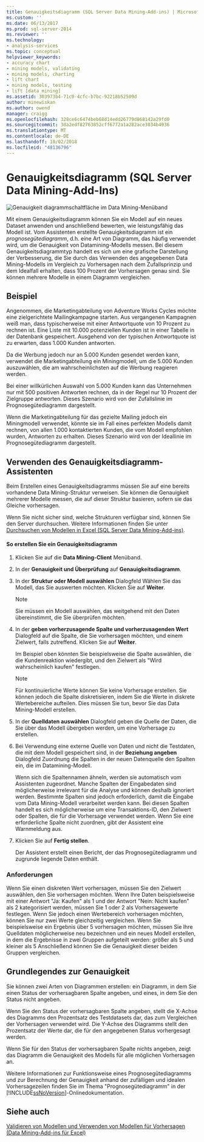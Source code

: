 ```yaml
---
title: Genauigkeitsdiagramm (SQL Server Data Mining-Add-ins) | Microsoft-Dokumentation
ms.custom: ''
ms.date: 06/13/2017
ms.prod: sql-server-2014
ms.reviewer: ''
ms.technology:
- analysis-services
ms.topic: conceptual
helpviewer_keywords:
- accuracy chart
- mining models, validating
- mining models, charting
- lift chart
- mining models, testing
- lift [data mining]
ms.assetid: 303973b4-71c0-4cfc-b7bc-92218b52509d
author: minewiskan
ms.author: owend
manager: craigg
ms.openlocfilehash: 328ce6c6474beb68d14edd26779d868142a29fd0
ms.sourcegitcommit: 3da2edf82763852cff6772a1a282ace3034b4936
ms.translationtype: MT
ms.contentlocale: de-DE
ms.lasthandoff: 10/02/2018
ms.locfileid: "48136796"
---
```

# <a name="accuracy-chart-sql-server-data-mining-add-ins"></a>Genauigkeitsdiagramm (SQL Server Data Mining-Add-Ins)
  ![Genauigkeit diagrammschaltfläche im Data Mining-Menüband](media/dmc-accchart.gif "Schaltfläche \"Genauigkeitsdiagramm\" im Data Mining-Menüband")  
  
 Mit einem Genauigkeitsdiagramm können Sie ein Modell auf ein neues Dataset anwenden und anschließend bewerten, wie leistungsfähig das Modell ist. Vom Assistenten erstellte Genauigkeitsdiagramm ist ein *prognosegütediagramm*, d.h. eine Art von Diagramm, das häufig verwendet wird, um die Genauigkeit von Datamining-Modells messen. Bei diesem Genauigkeitsdiagrammtyp handelt es sich um eine grafische Darstellung der Verbesserung, die Sie durch das Verwenden des angegebenen Data Mining-Modells im Vergleich zu Vorhersagen nach dem Zufallsprinzip und dem Idealfall erhalten, dass 100 Prozent der Vorhersagen genau sind. Sie können mehrere Modelle in einem Diagramm vergleichen.  
  
## <a name="example"></a>Beispiel  
 Angenommen, die Marketingabteilung von Adventure Works Cycles möchte eine zielgerichtete Mailingkampagne starten. Aus vergangenen Kampagnen weiß man, dass typischerweise mit einer Antwortquote von 10 Prozent zu rechnen ist. Eine Liste mit 10.000 potenziellen Kunden ist in einer Tabelle in der Datenbank gespeichert. Ausgehend von der typischen Antwortquote ist zu erwarten, dass 1.000 Kunden antworten.  
  
 Da die Werbung jedoch nur an 5.000 Kunden gesendet werden kann, verwendet die Marketingabteilung ein Miningmodell, um die 5.000 Kunden auszuwählen, die am wahrscheinlichsten auf die Werbung reagieren werden.  
  
 Bei einer willkürlichen Auswahl von 5.000 Kunden kann das Unternehmen nur mit 500 positiven Antworten rechnen, da in der Regel nur 10 Prozent der Zielgruppe antworten. Dieses Szenario wird von der Zufallslinie im Prognosegütediagramm dargestellt.  
  
 Wenn die Marketingabteilung für das gezielte Mailing jedoch ein Miningmodell verwendet, könnte sie im Fall eines perfekten Modells damit rechnen, von allen 1.000 kontaktierten Kunden, die vom Modell empfohlen wurden, Antworten zu erhalten. Dieses Szenario wird von der Ideallinie im Prognosegütediagramm dargestellt.  
  
## <a name="using-the-accuracy-chart-wizard"></a>Verwenden des Genauigkeitsdiagramm-Assistenten  
 Beim Erstellen eines Genauigkeitsdiagramms müssen Sie auf eine bereits vorhandene Data Mining-Struktur verweisen. Sie können die Genauigkeit mehrerer Modelle messen, die auf dieser Struktur basieren, sofern sie das Gleiche vorhersagen.  
  
 Wenn Sie nicht sicher sind, welche Strukturen verfügbar sind, können Sie den Server durchsuchen. Weitere Informationen finden Sie unter [Durchsuchen von Modellen in Excel &#40;SQL Server Data Mining-Add-ins&#41;](browsing-models-in-excel-sql-server-data-mining-add-ins.md).  
  
#### <a name="to-create-an-accuracy-chart"></a>So erstellen Sie ein Genauigkeitsdiagramm  
  
1.  Klicken Sie auf die **Data Mining-Client** Menüband.  
  
2.  In der **Genauigkeit und Überprüfung** auf **Genauigkeitsdiagramm**.  
  
3.  In der **Struktur oder Modell auswählen** Dialogfeld Wählen Sie das Modell, das Sie auswerten möchten. Klicken Sie auf **Weiter**.  
  
    > [!NOTE]  
    >  Sie müssen ein Modell auswählen, das weitgehend mit den Daten übereinstimmt, die Sie überprüfen möchten.  
  
4.  In der **geben vorherzusagende Spalte und vorherzusagenden Wert** Dialogfeld auf die Spalte, die Sie vorhersagen möchten, und einem Zielwert, falls zutreffend. Klicken Sie auf **Weiter**.  
  
     Im Beispiel oben könnten Sie beispielsweise die Spalte auswählen, die die Kundenreaktion wiedergibt, und den Zielwert als "Wird wahrscheinlich kaufen" festlegen.  
  
    > [!NOTE]  
    >  Für kontinuierliche Werte können Sie keine Vorhersage erstellen. Sie können jedoch die Spalte diskretisieren, indem Sie die Werte in diskrete Wertebereiche aufteilen. Dies müssen Sie tun, bevor Sie das Data Mining-Modell erstellen.  
  
5.  In der **Quelldaten auswählen** Dialogfeld geben die Quelle der Daten, die Sie über das Modell übergeben werden, um eine Vorhersage zu erstellen.  
  
6.  Bei Verwendung eine externe Quelle von Daten und nicht die Testdaten, die mit dem Modell gespeichert sind, in der **Beziehung angeben** Dialogfeld Zuordnung die Spalten in der neuen Datenquelle den Spalten ein, die im Datamining-Modell.  
  
     Wenn sich die Spaltennamen ähneln, werden sie automatisch vom Assistenten zugeordnet. Manche Spalten der Eingabedaten sind möglicherweise irrelevant für die Analyse und können deshalb ignoriert werden. Bestimmte Spalten sind jedoch erforderlich, damit die Eingabe vom Data Mining-Modell verarbeitet werden kann. Bei diesen Spalten handelt es sich möglicherweise um eine Transaktions-ID, den Zielwert oder Spalten, die für die Vorhersage verwendet werden. Wenn Sie eine erforderliche Spalte nicht zuordnen, gibt der Assistent eine Warnmeldung aus.  
  
7.  Klicken Sie auf **Fertig stellen**.  
  
     Der Assistent erstellt einen Bericht, der das Prognosegütediagramm und zugrunde liegende Daten enthält.  
  
### <a name="requirements"></a>Anforderungen  
 Wenn Sie einen diskreten Wert vorhersagen, müssen Sie den Zielwert auswählen, den Sie vorhersagen möchten. Wenn Ihre Daten beispielsweise mit einer Antwort "Ja: Kaufen" als 1 und der Antwort "Nein: Nicht kaufen" als 2 kategorisiert werden, müssen Sie 1 oder 2 als Vorhersagewerte festlegen. Wenn Sie jedoch einen Wertebereich vorhersagen möchten, können Sie nur zwei Werte gleichzeitig vergleichen. Wenn Sie beispielsweise ein Ergebnis über 5 vorhersagen möchten, müssen Sie Ihre Quelldaten möglicherweise neu bezeichnen und ein neues Modell erstellen, in dem die Ergebnisse in zwei Gruppen aufgeteilt werden: größer als 5 und kleiner als 5 Anschließend können Sie die Genauigkeit dieser beiden Gruppen vergleichen.  
  
## <a name="understanding-accuracy"></a>Grundlegendes zur Genauigkeit  
 Sie können zwei Arten von Diagrammen erstellen: ein Diagramm, in dem Sie einen Status der vorhersagbaren Spalte angeben, und eines, in dem Sie den Status nicht angeben.  
  
 Wenn Sie den Status der vorhersagbaren Spalte angeben, stellt die X-Achse des Diagramms den Prozentsatz des Testdatasets dar, das zum Vergleichen der Vorhersagen verwendet wird. Die Y-Achse des Diagramms stellt den Prozentsatz der Werte dar, die für den angegebenen Status vorhergesagt werden.  
  
 Wenn Sie für den Status der vorhersagbaren Spalte nichts angeben, zeigt das Diagramm die Genauigkeit des Modells für alle möglichen Vorhersagen an.  
  
 Weitere Informationen zur Funktionsweise eines Prognosegütediagramms und zur Berechnung der Genauigkeit anhand der zufälligen und idealen Vorhersagezeilen finden Sie im Thema "Prognosegütediagramm" in der [!INCLUDE[ssNoVersion](../includes/ssnoversion-md.md)]-Onlinedokumentation.  
  
## <a name="see-also"></a>Siehe auch  
 [Validieren von Modellen und Verwenden von Modellen für Vorhersagen &#40;Data Mining-Add-ins für Excel&#41;](validating-models-and-using-models-for-prediction-data-mining-add-ins-for-excel.md)  
  
  
